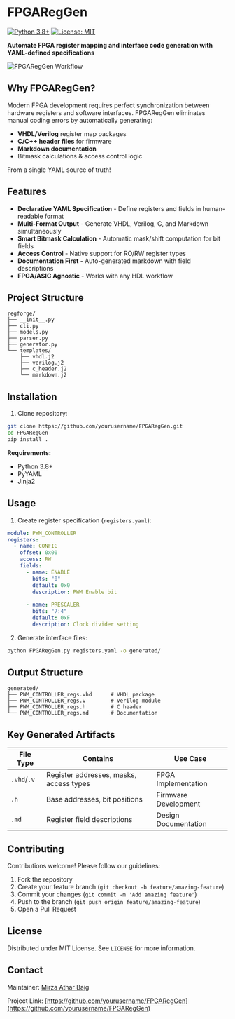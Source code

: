 # FPGARegGen

[![Python 3.8+](https://img.shields.io/badge/python-3.8+-blue.svg)](https://www.python.org/downloads/)
[![License: MIT](https://img.shields.io/badge/License-MIT-yellow.svg)](https://opensource.org/licenses/MIT)

**Automate FPGA register mapping and interface code generation with YAML-defined specifications**

![FPGARegGen Workflow](https://raw.githubusercontent.com/yourusername/FPGARegGen/main/docs/workflow.png)

## Why FPGARegGen?

Modern FPGA development requires perfect synchronization between hardware registers and software interfaces. FPGARegGen eliminates manual coding errors by automatically generating:

- **VHDL/Verilog** register map packages
- **C/C++ header files** for firmware
- **Markdown documentation** 
- Bitmask calculations & access control logic

From a single YAML source of truth!

## Features

- **Declarative YAML Specification** - Define registers and fields in human-readable format
- **Multi-Format Output** - Generate VHDL, Verilog, C, and Markdown simultaneously
- **Smart Bitmask Calculation** - Automatic mask/shift computation for bit fields
- **Access Control** - Native support for RO/RW register types
- **Documentation First** - Auto-generated markdown with field descriptions
- **FPGA/ASIC Agnostic** - Works with any HDL workflow

## Project Structure

```
regforge/
├── __init__.py
├── cli.py
├── models.py
├── parser.py
├── generator.py
└── templates/
    ├── vhdl.j2
    ├── verilog.j2
    ├── c_header.j2
    └── markdown.j2
```

## Installation

1. Clone repository:
```bash
git clone https://github.com/yourusername/FPGARegGen.git
cd FPGARegGen
pip install .
```

**Requirements:**
- Python 3.8+
- PyYAML
- Jinja2

## Usage

1. Create register specification (`registers.yaml`):
```yaml
module: PWM_CONTROLLER
registers:
  - name: CONFIG
    offset: 0x00
    access: RW
    fields:
      - name: ENABLE
        bits: "0"
        default: 0x0
        description: PWM Enable bit
        
      - name: PRESCALER
        bits: "7:4"
        default: 0xF
        description: Clock divider setting
```

2. Generate interface files:
```bash
python FPGARegGen.py registers.yaml -o generated/
```

## Output Structure
```
generated/
├── PWM_CONTROLLER_regs.vhd      # VHDL package
├── PWM_CONTROLLER_regs.v        # Verilog module
├── PWM_CONTROLLER_regs.h        # C header
└── PWM_CONTROLLER_regs.md       # Documentation
```

## Key Generated Artifacts
| File Type          | Contains                                  | Use Case                |
|---------------------|-------------------------------------------|-------------------------|
| `.vhd`/`.v`        | Register addresses, masks, access types  | FPGA Implementation     |
| `.h`               | Base addresses, bit positions            | Firmware Development    |
| `.md`              | Register field descriptions              | Design Documentation    |


## Contributing
Contributions welcome! Please follow our guidelines:
1. Fork the repository
2. Create your feature branch (`git checkout -b feature/amazing-feature`)
3. Commit your changes (`git commit -m 'Add amazing feature'`)
4. Push to the branch (`git push origin feature/amazing-feature`)
5. Open a Pull Request

## License
Distributed under MIT License. See `LICENSE` for more information.

## Contact
Maintainer: [Mirza Athar Baig](https://www.linkedin.com/in/mirza-athar-baig/)

Project Link: [https://github.com/yourusername/FPGARegGen](https://github.com/yourusername/FPGARegGen)
